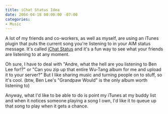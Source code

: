 ```yaml
---
title: iChat Status Idea
date: 2004-04-18 00:00:00 -07:00
categories:
- Music
---
```


<p>
A lot of my friends and co-workers, as well as myself, are using an iTunes plugin that puts the current song you're listening to in your AIM status message. It's called <a href="http://www.ittpoi.com/stem.php?product=com.ittpoi.ichatstatus&type=frameset">iChat Status</a> and it's a fun way to see what your friends are listening to at any moment.
</p>
<p>
Oh sure, I have to deal with "Andre, what the hell are you listening to Ben Lee for!?" or "Can you zip up that entire Wu-Tang album for me and upload it to your server?" But I like sharing music and turning people on to stuff, so it's cool. (btw, Ben Lee's "Grandpaw Would" is the only album worth listening to)
</p>
<p>
Anyway, what I'd like to be able to do is point my iTunes at my buddy list and when it notices someone playing a song I own, I'd like it to queue up that song to play when it gets a chance.
</p>
